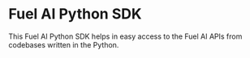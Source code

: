 # Fuel AI Python SDK

This Fuel AI Python SDK helps in easy access to the Fuel AI APIs from codebases written in the Python.
